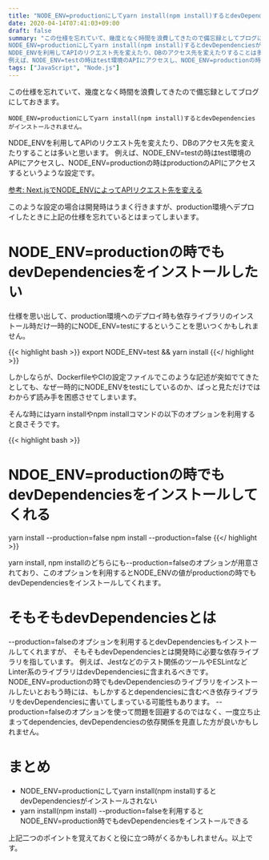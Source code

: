 ```yaml
---
title: "NODE_ENV=productionにしてyarn install(npm install)するとdevDependenciesがインストールされない"
date: 2020-04-14T07:41:03+09:00
draft: false
summary: "この仕様を忘れていて、幾度となく時間を浪費してきたので備忘録としてブログにしておきます。
NODE_ENV=productionにしてyarn install(npm install)するとdevDependenciesがインストールされません。
NDDE_ENVを利用してAPIのリクエスト先を変えたり、DBのアクセス先を変えたりすることは多いと思います。
例えば、NODE_ENV=testの時はtest環境のAPIにアクセスし、NODE_ENV=productionの時はproductionのAPIにアクセスするというような設定です。"
tags: ["JavaScript", "Node.js"]
---
```


この仕様を忘れていて、幾度となく時間を浪費してきたので備忘録としてブログにしておきます。

`NODE_ENV=productionにしてyarn install(npm install)するとdevDependenciesがインストールされません。`

NDDE_ENVを利用してAPIのリクエスト先を変えたり、DBのアクセス先を変えたりすることは多いと思います。
例えば、NODE_ENV=testの時はtest環境のAPIにアクセスし、NODE_ENV=productionの時はproductionのAPIにアクセスするというような設定です。

[参考: Next.jsでNODE_ENVによってAPIリクエスト先を変える](https://miyahara.hikaru.dev/post/20200306)

このような設定の場合は開発時はうまく行きますが、production環境へデプロイしたときに上記の仕様を忘れているとはまってしまいます。

# NODE_ENV=productionの時でもdevDependenciesをインストールしたい

仕様を思い出して、production環境へのデプロイ時も依存ライブラリのインストール時だけ一時的にNODE_ENV=testにするということを思いつくかもしれません。

{{< highlight bash >}}
export NODE_ENV=test && yarn install
{{</ highlight >}}

しかしならが、DockerfileやCIの設定ファイルでこのような記述が突如でてきたとしても、なぜ一時的にNODE_ENVをtestにしているのか、ぱっと見ただけではわからず読み手を困惑させてしまいます。

そんな時にはyarn installやnpm installコマンドの以下のオプションを利用すると良さそうです。

{{< highlight bash >}}
# NDOE_ENV=productionの時でもdevDependenciesをインストールしてくれる
yarn install --production=false
npm install --production=false
{{</ highlight >}}

yarn install, npm installのどちらにも--production=falseのオプションが用意されており、このオプションを利用するとNODE_ENVの値がproductionの時でもdevDependenciesをインストールしてくれます。

# そもそもdevDependenciesとは

--production=falseのオプションを利用するとdevDependenciesもインストールしてくれますが、
そもそもdevDependenciesとは開発時に必要な依存ライブラリを指しています。
例えば、Jestなどのテスト関係のツールやESLintなどLinter系のライブラリはdevDependenciesに含まれるべきです。
NODE_ENV=productionの時でもdevDependenciesのライブラリをインストールしたいとおもう時には、もしかするとdependenciesに含むべき依存ライブラリをdevDependenciesに書いてしまっている可能性もあります。
--production=falseのオプションを使って問題を回避するのではなく、一度立ち止まってdependencies, devDependenciesの依存関係を見直した方が良いかもしれません。

# まとめ

- NODE_ENV=productionにしてyarn install(npm install)するとdevDependenciesがインストールされない
- yarn install(npm install) --production=falseを利用するとNODE_ENV=production時でもdevDependenciesをインストールできる

上記二つのポイントを覚えておくと役に立つ時がくるかもしれません。以上です。
